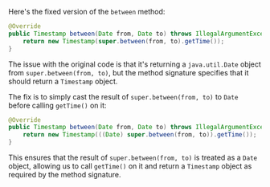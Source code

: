 Here's the fixed version of the `between` method:

```java
@Override
public Timestamp between(Date from, Date to) throws IllegalArgumentException {
    return new Timestamp(super.between(from, to).getTime());
}
```

The issue with the original code is that it's returning a `java.util.Date` object from `super.between(from, to)`, but the method signature specifies that it should return a `Timestamp` object.

The fix is to simply cast the result of `super.between(from, to)` to `Date` before calling `getTime()` on it:

```java
@Override
public Timestamp between(Date from, Date to) throws IllegalArgumentException {
    return new Timestamp(((Date) super.between(from, to)).getTime());
}
```

This ensures that the result of `super.between(from, to)` is treated as a `Date` object, allowing us to call `getTime()` on it and return a `Timestamp` object as required by the method signature.
